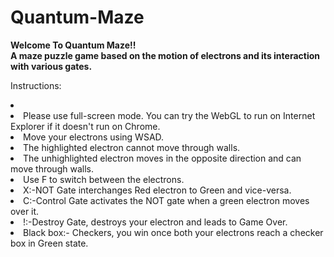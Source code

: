 # Quantum-Maze  
<B>Welcome To Quantum Maze!!   
A maze puzzle game based on the motion of electrons and its interaction with various gates.  </B> 

Instructions:  
<li></li>
<li>Please use full-screen mode. You can try the WebGL to run on Internet Explorer if it doesn't run on Chrome.  
<li>Move your electrons using WSAD.  
<li>The highlighted electron cannot move through walls.  
<li>The unhighlighted electron moves in the opposite direction and can move through walls.  
<li>Use F to switch between the electrons.  
<li>X:-NOT Gate interchanges Red electron to Green and vice-versa.  
<li>C:-Control Gate activates the NOT gate when a green electron moves over it.  
<li>!:-Destroy Gate, destroys your electron and leads to Game Over.  
<li>Black box:- Checkers, you win once both your electrons reach a checker box in Green state.  
